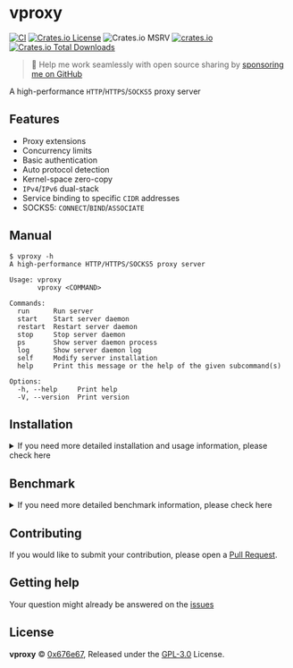 # vproxy

[![CI](https://github.com/0x676e67/vproxy/actions/workflows/ci.yml/badge.svg)](https://github.com/0x676e67/vproxy/actions/workflows/ci.yml)
[![Crates.io License](https://img.shields.io/crates/l/vproxy)](./LICENSE)
![Crates.io MSRV](https://img.shields.io/crates/msrv/vproxy)
[![crates.io](https://img.shields.io/crates/v/vproxy.svg)](https://crates.io/crates/vproxy)
[![Crates.io Total Downloads](https://img.shields.io/crates/d/vproxy)](https://crates.io/crates/vproxy)

> 🚀 Help me work seamlessly with open source sharing by [sponsoring me on GitHub](https://github.com/0x676e67/0x676e67/blob/main/SPONSOR.md)

A high-performance `HTTP`/`HTTPS`/`SOCKS5` proxy server

## Features

- Proxy extensions
- Concurrency limits 
- Basic authentication
- Auto protocol detection
- Kernel-space zero-copy
- `IPv4`/`IPv6` dual-stack
- Service binding to specific `CIDR` addresses
- SOCKS5: `CONNECT`/`BIND`/`ASSOCIATE`  

## Manual

```shell
$ vproxy -h
A high-performance HTTP/HTTPS/SOCKS5 proxy server

Usage: vproxy
       vproxy <COMMAND>

Commands:
  run      Run server
  start    Start server daemon
  restart  Restart server daemon
  stop     Stop server daemon
  ps       Show server daemon process
  log      Show server daemon log
  self     Modify server installation
  help     Print this message or the help of the given subcommand(s)

Options:
  -h, --help     Print help
  -V, --version  Print version
```

## Installation

<details>

<summary>If you need more detailed installation and usage information, please check here</summary>

### Install

- curl

```bash
curl -sSL https://raw.githubusercontent.com/0x676e67/vproxy/main/.github/install.sh | bash
```

- wget

```bash
wget -qO- https://raw.githubusercontent.com/0x676e67/vproxy/main/.github/install.sh | bash
```

- cargo

```bash
cargo install vproxy
```

- Dokcer

```bash
docker run --rm -it ghcr.io/0x676e67/vproxy:latest run http
```

### Note

If you run the program as root, it will automatically configure the sysctl `net.ipv6.ip_nonlocal_bind=1`, `net.ipv6.conf.all.disable_ipv6`, and `ip route add local 2001:470:e953::/48 dev lo` for you. Otherwise you will need to configure these settings manually.

If no subnet is configured, the local default network proxy request will be used. When the local machine sets the priority `Ipv4`/`Ipv6` and the priority is `Ipv4`, it will always use `Ipv4` to make requests (if any).

```shell
# Enable binding to non-local IPv6 addresses
sudo sysctl net.ipv6.ip_nonlocal_bind=1

# Enable IPv6
sudo sysctl net.ipv6.conf.all.disable_ipv6=0

# Replace with your IPv6 subnet
sudo ip route add local 2001:470:e953::/48 dev lo

# Run the server http/socks5
vproxy run -i 2001:470:e953::/48 http

# Start the daemon (runs in the background), requires sudo
sudo vproxy start -i 2001:470:e953::/48 http

# Restart the daemon, requires sudo
sudo vproxy restart

# Stop the daemon, requires sudo
sudo vproxy stop

# Show daemon log
vproxy log

# Show daemon status
vproxy status

# Download and install updates to vproxy
vproxy self update

# Uninstall vproxy
vproxy self uninstall

# Test loop request
while true; do curl -x http://127.0.0.1:8100 -s https://api.ip.sb/ip -A Mozilla; done
...
2001:470:e953:5b75:c862:3328:3e8f:f4d1
2001:470:e953:b84d:ad7d:7399:ade5:4c1c
2001:470:e953:4f88:d5ca:84:83fd:6faa
2001:470:e953:29f3:41e2:d3f2:4a49:1f22
2001:470:e953:98f6:cb40:9dfd:c7ab:18c4
2001:470:e953:f1d7:eb68:cc59:b2d0:2c6f

```

### Multi-Protocol Support

vproxy supports multiple types of proxy servers with flexible configuration options. HTTP, HTTPS, and SOCKS5 proxies can run independently, or use the auto-detection mode to handle all protocols on a single port. Each server type supports authentication, custom binding addresses, and advanced socket configurations.

1. HTTP Proxy

```bash
# Basic HTTP proxy
vproxy run http

# HTTP proxy with authentication
vproxy run http -u username -p password

# HTTP proxy on custom port
vproxy run --bind 0.0.0.0:8080 http
```

2. HTTPS Proxy

```bash
# HTTPS proxy with TLS certificates
vproxy run https --tls-cert cert.pem --tls-key key.pem

# HTTPS proxy with authentication
vproxy run https --tls-cert cert.pem --tls-key key.pem -u username -p password
```

If no TLS certificate is provided, vproxy will automatically generate a self-signed certificate for HTTPS connections.

3. SOCKS5 Proxy

```bash
# Basic SOCKS5 proxy
vproxy run socks5

# SOCKS5 proxy with authentication
vproxy run socks5 -u username -p password

# SOCKS5 proxy on custom port
vproxy run --bind 0.0.0.0:1080 socks5
```

4. Auto Protocol Detection

```bash
# Auto-detect HTTP/HTTPS/SOCKS5 protocols on single port
vproxy run auto

# Auto-detect with HTTPS support
vproxy run auto --tls-cert cert.pem --tls-key key.pem

# Auto-detect with authentication
vproxy run auto -u username -p password --tls-cert cert.pem --tls-key key.pem
```

The auto-detection server automatically identifies the protocol type and routes connections to the appropriate handler.


- TTL Extension

Append `-ttl-` to the username, where TTL is a fixed value (e.g., `username-ttl-2`). The TTL value is the number of requests that can be made with the same IP. When the TTL value is reached, the IP will be changed.

- Session Extension

Append `-session-id` to the username, where session is a fixed value and ID is an arbitrary random value (e.g., `username-session-123456`). Keep the Session ID unchanged to use a fixed IP.

- Range Extension

Append `-range-id` to the username, where range is a fixed value and ID is any random value (e.g. `username-range-123456`). By keeping the Range ID unchanged, you can use a fixed CIDR range in a fixed range. in addition, you must set the startup parameter `--cidr-range`, and the length is within a valid range.

### Examples

- Http proxy session with username and password:

```shell
vproxy run --bind 127.0.0.1:1080 -i 2001:470:70c6::/48 http -u test -p test

$ for i in `seq 1 10`; do curl -x "http://test-session-123456789:test@127.0.0.1:1080" https://api6.ipify.org; done
2001:470:70c6:93ee:9b7c:b4f9:4913:22f5
2001:470:70c6:93ee:9b7c:b4f9:4913:22f5
2001:470:70c6:93ee:9b7c:b4f9:4913:22f5

$ for i in `seq 1 10`; do curl -x "http://test-session-987654321:test@127.0.0.1:1080" https://api6.ipify.org; done
2001:470:70c6:41d0:14fd:d025:835a:d102
2001:470:70c6:41d0:14fd:d025:835a:d102
2001:470:70c6:41d0:14fd:d025:835a:d102
```

- Socks5 proxy session with username and password

```shell
vproxy run --bind 127.0.0.1:1080 -i 2001:470:70c6::/48 socks5 -u test -p test

$ for i in `seq 1 3`; do curl -x "socks5h://test-session-123456789:test@127.0.0.1:1080" https://api6.ipify.org; done
2001:470:70c6:93ee:9b7c:b4f9:4913:22f5
2001:470:70c6:93ee:9b7c:b4f9:4913:22f5
2001:470:70c6:93ee:9b7c:b4f9:4913:22f5

$ for i in `seq 1 3`; do curl -x "socks5h://test-session-987654321:test@127.0.0.1:1080" https://api6.ipify.org; done
2001:470:70c6:41d0:14fd:d025:835a:d102
2001:470:70c6:41d0:14fd:d025:835a:d102
2001:470:70c6:41d0:14fd:d025:835a:d102

```

- TTL proxy session with username and password

```shell
vproxy run --bind 127.0.0.1:1080 -i 2001:470:70c6::/48 socks5 -u test -p test

$ for i in `seq 1 3`; do curl -x "socks5h://test-ttl-2:test@127.0.0.1:1080" https://api6.ipify.org; done
2001:470:70c6:93ee:9b7c:b4f9:4913:22f5
2001:470:70c6:93ee:9b7c:b4f9:4913:22f5
2001:470:70c6:93ee:9b7c:b4f9:4913:22f6

$ for i in `seq 1 3`; do curl -x "socks5h://test-ttl-2:test@127.0.0.1:1080" https://api6.ipify.org; done
2001:470:70c6:41d0:14fd:d025:835a:d102
2001:470:70c6:41d0:14fd:d025:835a:d102
2001:470:70c6:41d0:14fd:d025:835a:d105
```

</details>

## Benchmark

<details>

<summary>If you need more detailed benchmark information, please check here</summary>

### Hardware/Software

- CPU: Apple M3 Max (16) @ 4.06 GHz
- OS: Ubuntu 25.04 aarch64 (6.15.11-orbstack-00542-g4f455d264886)
- Iperf3: 3.18
- Proxychains-ng: 4.17

> Tests performed in virtualized environment (OrbStack). Performance may vary due to VM overhead and resource sharing.

### Topology

```bash
iperf3 server <---> socks5 server <---> iperf3 client
```

### vproxy

1. version `vproxy 2.5.1`
2. repository: `https://github.com/0x676e67/vproxy`
3. command

```bash
vproxy run socks5
```

- Upload

```bash
$ proxychains iperf3 -c 127.0.0.1
- - - - - - - - - - - - - - - - - - - - - - - - -
[ ID] Interval           Transfer     Bitrate         Retr
[  5]   0.00-10.01  sec   167 GBytes   143 Gbits/sec    1            sender
[  5]   0.00-10.01  sec   167 GBytes   143 Gbits/sec                  receiver
```

```bash
$ proxychains iperf3 -c 127.0.0.1 -P 10
- - - - - - - - - - - - - - - - - - - - - - - - -
[ ID] Interval           Transfer     Bitrate         Retr
[  9]   0.00-10.00  sec  40.8 GBytes  35.1 Gbits/sec    9            sender
[  9]   0.00-10.00  sec  40.8 GBytes  35.1 Gbits/sec                  receiver
[ 11]   0.00-10.00  sec  43.6 GBytes  37.4 Gbits/sec   10            sender
[ 11]   0.00-10.00  sec  43.6 GBytes  37.4 Gbits/sec                  receiver
[ 13]   0.00-10.00  sec  41.9 GBytes  36.0 Gbits/sec   11            sender
[ 13]   0.00-10.00  sec  41.9 GBytes  36.0 Gbits/sec                  receiver
[ 15]   0.00-10.00  sec  42.2 GBytes  36.2 Gbits/sec   10            sender
[ 15]   0.00-10.00  sec  42.2 GBytes  36.2 Gbits/sec                  receiver
[ 17]   0.00-10.00  sec  41.2 GBytes  35.4 Gbits/sec   11            sender
[ 17]   0.00-10.00  sec  41.2 GBytes  35.4 Gbits/sec                  receiver
[ 19]   0.00-10.00  sec  41.2 GBytes  35.4 Gbits/sec   10            sender
[ 19]   0.00-10.00  sec  41.2 GBytes  35.4 Gbits/sec                  receiver
[ 21]   0.00-10.00  sec  43.3 GBytes  37.2 Gbits/sec   15            sender
[ 21]   0.00-10.00  sec  43.3 GBytes  37.2 Gbits/sec                  receiver
[ 23]   0.00-10.00  sec  40.6 GBytes  34.8 Gbits/sec    8            sender
[ 23]   0.00-10.00  sec  40.6 GBytes  34.8 Gbits/sec                  receiver
[ 25]   0.00-10.00  sec  40.2 GBytes  34.5 Gbits/sec   12            sender
[ 25]   0.00-10.00  sec  40.2 GBytes  34.5 Gbits/sec                  receiver
[ 27]   0.00-10.00  sec  42.6 GBytes  36.6 Gbits/sec   10            sender
[ 27]   0.00-10.00  sec  42.6 GBytes  36.6 Gbits/sec                  receiver
[SUM]   0.00-10.00  sec   418 GBytes   359 Gbits/sec  106             sender
[SUM]   0.00-10.00  sec   417 GBytes   359 Gbits/sec                  receiver
```

- Download

```bash
$ proxychains iperf3 -c 127.0.0.1 -R
- - - - - - - - - - - - - - - - - - - - - - - - -
[ ID] Interval           Transfer     Bitrate         Retr
[  9]   0.00-10.01  sec   116 GBytes  99.5 Gbits/sec    0            sender
[  9]   0.00-10.01  sec   116 GBytes  99.5 Gbits/sec                  receiver
```

```bash
$ proxychains iperf3 -c 127.0.0.1 -R -P 10
- - - - - - - - - - - - - - - - - - - - - - - - -
[ ID] Interval           Transfer     Bitrate         Retr
[  9]   0.00-10.00  sec  42.7 GBytes  36.7 Gbits/sec   10            sender
[  9]   0.00-10.00  sec  42.7 GBytes  36.7 Gbits/sec                  receiver
[ 11]   0.00-10.00  sec  45.8 GBytes  39.4 Gbits/sec   12            sender
[ 11]   0.00-10.00  sec  45.8 GBytes  39.4 Gbits/sec                  receiver
[ 13]   0.00-10.00  sec  43.5 GBytes  37.3 Gbits/sec    9            sender
[ 13]   0.00-10.00  sec  43.5 GBytes  37.3 Gbits/sec                  receiver
[ 15]   0.00-10.00  sec  42.4 GBytes  36.4 Gbits/sec    7            sender
[ 15]   0.00-10.00  sec  42.4 GBytes  36.4 Gbits/sec                  receiver
[ 17]   0.00-10.00  sec  42.1 GBytes  36.1 Gbits/sec   13            sender
[ 17]   0.00-10.00  sec  42.1 GBytes  36.1 Gbits/sec                  receiver
[ 19]   0.00-10.00  sec  40.1 GBytes  34.4 Gbits/sec    6            sender
[ 19]   0.00-10.00  sec  40.1 GBytes  34.4 Gbits/sec                  receiver
[ 21]   0.00-10.00  sec  42.3 GBytes  36.3 Gbits/sec    8            sender
[ 21]   0.00-10.00  sec  42.3 GBytes  36.3 Gbits/sec                  receiver
[ 23]   0.00-10.00  sec  43.1 GBytes  37.0 Gbits/sec    9            sender
[ 23]   0.00-10.00  sec  43.1 GBytes  37.0 Gbits/sec                  receiver
[ 25]   0.00-10.00  sec  42.8 GBytes  36.8 Gbits/sec    8            sender
[ 25]   0.00-10.00  sec  42.8 GBytes  36.7 Gbits/sec                  receiver
[ 27]   0.00-10.00  sec  42.4 GBytes  36.4 Gbits/sec    8            sender
[ 27]   0.00-10.00  sec  42.4 GBytes  36.4 Gbits/sec                  receiver
[SUM]   0.00-10.00  sec   427 GBytes   367 Gbits/sec   90             sender
[SUM]   0.00-10.00  sec   427 GBytes   367 Gbits/sec                  receiver
```

### hev-socks5-server

1. version `hev-socks5-server 2.7.0`
2. repository: `https://github.com/heiher/hev-socks5-server`
3. Command

```bash
# workers: 16
hev-socks5-server conf/main.yml
```

- Upload

```bash
$ proxychains iperf3 -c 127.0.0.1
- - - - - - - - - - - - - - - - - - - - - - - - -
[ ID] Interval           Transfer     Bitrate         Retr
[  5]   0.00-10.01  sec   167 GBytes   143 Gbits/sec    1            sender
[  5]   0.00-10.05  sec   167 GBytes   143 Gbits/sec                  receiver
```

```bash
$ proxychains iperf3 -c 127.0.0.1 -P 10
- - - - - - - - - - - - - - - - - - - - - - - - -
[ ID] Interval           Transfer     Bitrate         Retr
[  9]   0.00-10.01  sec  57.2 GBytes  49.1 Gbits/sec    0            sender
[  9]   0.00-10.04  sec  57.2 GBytes  49.0 Gbits/sec                  receiver
[ 11]   0.00-10.01  sec  55.9 GBytes  48.0 Gbits/sec    0            sender
[ 11]   0.00-10.04  sec  55.9 GBytes  47.8 Gbits/sec                  receiver
[ 13]   0.00-10.01  sec  30.6 GBytes  26.2 Gbits/sec    1            sender
[ 13]   0.00-10.04  sec  30.6 GBytes  26.1 Gbits/sec                  receiver
[ 15]   0.00-10.01  sec  31.4 GBytes  26.9 Gbits/sec    0            sender
[ 15]   0.00-10.04  sec  31.4 GBytes  26.8 Gbits/sec                  receiver
[ 17]   0.00-10.01  sec  57.0 GBytes  49.0 Gbits/sec    1            sender
[ 17]   0.00-10.04  sec  57.0 GBytes  48.8 Gbits/sec                  receiver
[ 19]   0.00-10.01  sec  56.7 GBytes  48.7 Gbits/sec    0            sender
[ 19]   0.00-10.04  sec  56.7 GBytes  48.5 Gbits/sec                  receiver
[ 21]   0.00-10.01  sec  31.2 GBytes  26.8 Gbits/sec    2            sender
[ 21]   0.00-10.04  sec  31.2 GBytes  26.7 Gbits/sec                  receiver
[ 23]   0.00-10.01  sec  30.7 GBytes  26.4 Gbits/sec    1            sender
[ 23]   0.00-10.04  sec  30.7 GBytes  26.3 Gbits/sec                  receiver
[ 25]   0.00-10.01  sec  58.4 GBytes  50.1 Gbits/sec    0            sender
[ 25]   0.00-10.04  sec  58.4 GBytes  49.9 Gbits/sec                  receiver
[ 27]   0.00-10.01  sec  59.5 GBytes  51.1 Gbits/sec    0            sender
[ 27]   0.00-10.04  sec  59.5 GBytes  50.9 Gbits/sec                  receiver
[SUM]   0.00-10.01  sec   469 GBytes   402 Gbits/sec    5             sender
[SUM]   0.00-10.04  sec   469 GBytes   401 Gbits/sec                  receiver
```

- Download

```bash
$ proxychains iperf3 -c 127.0.0.1 -R
- - - - - - - - - - - - - - - - - - - - - - - - -
[ ID] Interval           Transfer     Bitrate         Retr
[  9]   0.00-10.05  sec   116 GBytes  98.9 Gbits/sec    1            sender
[  9]   0.00-10.00  sec   116 GBytes  99.3 Gbits/sec                  receiver
```

```bash
$ proxychains iperf3 -c 127.0.0.1 -R -P 10
- - - - - - - - - - - - - - - - - - - - - - - - -
[ ID] Interval           Transfer     Bitrate         Retr
[  9]   0.00-10.03  sec  22.4 GBytes  19.2 Gbits/sec    1            sender
[  9]   0.00-10.00  sec  22.4 GBytes  19.2 Gbits/sec                  receiver
[ 11]   0.00-10.03  sec  64.9 GBytes  55.6 Gbits/sec    2            sender
[ 11]   0.00-10.00  sec  64.9 GBytes  55.7 Gbits/sec                  receiver
[ 13]   0.00-10.03  sec  59.2 GBytes  50.7 Gbits/sec    0            sender
[ 13]   0.00-10.00  sec  59.2 GBytes  50.8 Gbits/sec                  receiver
[ 15]   0.00-10.03  sec  37.2 GBytes  31.8 Gbits/sec    1            sender
[ 15]   0.00-10.00  sec  37.2 GBytes  31.9 Gbits/sec                  receiver
[ 17]   0.00-10.03  sec  37.1 GBytes  31.7 Gbits/sec    0            sender
[ 17]   0.00-10.00  sec  37.1 GBytes  31.8 Gbits/sec                  receiver
[ 19]   0.00-10.03  sec  64.3 GBytes  55.1 Gbits/sec    1            sender
[ 19]   0.00-10.00  sec  64.3 GBytes  55.2 Gbits/sec                  receiver
[ 21]   0.00-10.03  sec  22.3 GBytes  19.1 Gbits/sec    1            sender
[ 21]   0.00-10.00  sec  22.3 GBytes  19.1 Gbits/sec                  receiver
[ 23]   0.00-10.03  sec  21.6 GBytes  18.5 Gbits/sec    0            sender
[ 23]   0.00-10.00  sec  21.6 GBytes  18.5 Gbits/sec                  receiver
[ 25]   0.00-10.03  sec  59.6 GBytes  51.1 Gbits/sec    1            sender
[ 25]   0.00-10.00  sec  59.6 GBytes  51.2 Gbits/sec                  receiver
[ 27]   0.00-10.03  sec  62.1 GBytes  53.2 Gbits/sec    1            sender
[ 27]   0.00-10.00  sec  62.1 GBytes  53.3 Gbits/sec                  receiver
[SUM]   0.00-10.03  sec   451 GBytes   386 Gbits/sec    8             sender
[SUM]   0.00-10.00  sec   451 GBytes   387 Gbits/sec                  receiver
```

### fast-socks5

1. version `fast-socks5 1.0.0-rc.0`
2. repository: `https://github.com/dizda/fast-socks5`
3. Command

```bash
cargo run -r --example server -- --listen-addr 127.0.0.1:1080 no-auth
```

- Upload

```bash
$ proxychains iperf3 -c 127.0.0.1
- - - - - - - - - - - - - - - - - - - - - - - - -
[ ID] Interval           Transfer     Bitrate         Retr
[  9]   0.00-10.01  sec  46.4 GBytes  39.8 Gbits/sec    0            sender
[  9]   0.00-10.05  sec  46.4 GBytes  39.7 Gbits/sec                  receiver
```

```bash
$ proxychains iperf3 -c 127.0.0.1 -P 10
- - - - - - - - - - - - - - - - - - - - - - - - -
[ ID] Interval           Transfer     Bitrate         Retr
[  9]   0.00-10.00  sec  26.8 GBytes  23.0 Gbits/sec    3            sender
[  9]   0.00-10.03  sec  26.8 GBytes  23.0 Gbits/sec                  receiver
[ 11]   0.00-10.00  sec  24.2 GBytes  20.8 Gbits/sec    7            sender
[ 11]   0.00-10.03  sec  24.2 GBytes  20.7 Gbits/sec                  receiver
[ 13]   0.00-10.00  sec  25.5 GBytes  21.9 Gbits/sec    3            sender
[ 13]   0.00-10.03  sec  25.5 GBytes  21.8 Gbits/sec                  receiver
[ 15]   0.00-10.00  sec  24.3 GBytes  20.9 Gbits/sec    9            sender
[ 15]   0.00-10.03  sec  24.3 GBytes  20.8 Gbits/sec                  receiver
[ 17]   0.00-10.00  sec  22.2 GBytes  19.1 Gbits/sec   15            sender
[ 17]   0.00-10.03  sec  22.2 GBytes  19.0 Gbits/sec                  receiver
[ 19]   0.00-10.00  sec  24.9 GBytes  21.4 Gbits/sec    7            sender
[ 19]   0.00-10.03  sec  24.9 GBytes  21.3 Gbits/sec                  receiver
[ 21]   0.00-10.00  sec  25.2 GBytes  21.7 Gbits/sec    6            sender
[ 21]   0.00-10.03  sec  25.2 GBytes  21.6 Gbits/sec                  receiver
[ 23]   0.00-10.00  sec  24.0 GBytes  20.6 Gbits/sec   12            sender
[ 23]   0.00-10.03  sec  24.0 GBytes  20.6 Gbits/sec                  receiver
[ 25]   0.00-10.00  sec  26.9 GBytes  23.1 Gbits/sec    0            sender
[ 25]   0.00-10.03  sec  26.9 GBytes  23.0 Gbits/sec                  receiver
[ 27]   0.00-10.00  sec  21.8 GBytes  18.7 Gbits/sec   13            sender
[ 27]   0.00-10.03  sec  21.8 GBytes  18.7 Gbits/sec                  receiver
[SUM]   0.00-10.00  sec   246 GBytes   211 Gbits/sec   75             sender
[SUM]   0.00-10.03  sec   246 GBytes   211 Gbits/sec                  receiver
```

- Download

```bash
$ proxychains iperf3 -c 127.0.0.1 -R
- - - - - - - - - - - - - - - - - - - - - - - - -
[ ID] Interval           Transfer     Bitrate         Retr
[  9]   0.00-10.05  sec  43.5 GBytes  37.2 Gbits/sec    0            sender
[  9]   0.00-10.01  sec  43.5 GBytes  37.4 Gbits/sec                  receiver
```

```bash
$ proxychains iperf3 -c 127.0.0.1 -R -P 10
- - - - - - - - - - - - - - - - - - - - - - - - -
[ ID] Interval           Transfer     Bitrate         Retr
[  9]   0.00-10.03  sec  20.1 GBytes  17.2 Gbits/sec   19            sender
[  9]   0.00-10.00  sec  20.1 GBytes  17.3 Gbits/sec                  receiver
[ 11]   0.00-10.03  sec  17.2 GBytes  14.8 Gbits/sec   19            sender
[ 11]   0.00-10.00  sec  17.2 GBytes  14.8 Gbits/sec                  receiver
[ 13]   0.00-10.03  sec  22.6 GBytes  19.4 Gbits/sec    7            sender
[ 13]   0.00-10.00  sec  22.6 GBytes  19.5 Gbits/sec                  receiver
[ 15]   0.00-10.03  sec  21.9 GBytes  18.7 Gbits/sec    1            sender
[ 15]   0.00-10.00  sec  21.9 GBytes  18.8 Gbits/sec                  receiver
[ 17]   0.00-10.03  sec  17.7 GBytes  15.1 Gbits/sec   14            sender
[ 17]   0.00-10.00  sec  17.7 GBytes  15.2 Gbits/sec                  receiver
[ 19]   0.00-10.03  sec  23.8 GBytes  20.4 Gbits/sec    2            sender
[ 19]   0.00-10.00  sec  23.8 GBytes  20.4 Gbits/sec                  receiver
[ 21]   0.00-10.03  sec  22.9 GBytes  19.6 Gbits/sec    1            sender
[ 21]   0.00-10.00  sec  22.9 GBytes  19.7 Gbits/sec                  receiver
[ 23]   0.00-10.03  sec  21.9 GBytes  18.7 Gbits/sec    7            sender
[ 23]   0.00-10.00  sec  21.9 GBytes  18.8 Gbits/sec                  receiver
[ 25]   0.00-10.03  sec  21.1 GBytes  18.0 Gbits/sec   10            sender
[ 25]   0.00-10.00  sec  21.1 GBytes  18.1 Gbits/sec                  receiver
[ 27]   0.00-10.03  sec  17.6 GBytes  15.1 Gbits/sec    6            sender
[ 27]   0.00-10.00  sec  17.6 GBytes  15.2 Gbits/sec                  receiver
[SUM]   0.00-10.03  sec   207 GBytes   177 Gbits/sec   86             sender
[SUM]   0.00-10.00  sec   207 GBytes   178 Gbits/sec                  receiver
```

</details>


## Contributing

If you would like to submit your contribution, please open a [Pull Request](https://github.com/0x676e67/vproxy/pulls).

## Getting help

Your question might already be answered on the [issues](https://github.com/0x676e67/vproxy/issues)

## License

**vproxy** © [0x676e67](https://github.com/0x676e67), Released under the [GPL-3.0](./LICENSE) License.
